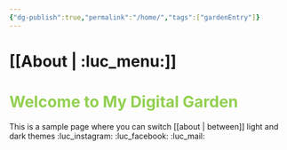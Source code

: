 ```yaml
---
{"dg-publish":true,"permalink":"/home/","tags":["gardenEntry"]}
---
```



# [[About \| :luc_menu:]]
# <font color="#92d050">Welcome to My Digital Garden</font>

  

This is a sample page where you can switch [[about \| between]] light and dark themes :luc_instagram: :luc_facebook: :luc_mail: